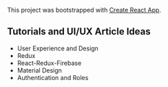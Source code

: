 This project was bootstrapped with [Create React App](https://github.com/facebook/create-react-app).


## Tutorials and UI/UX Article Ideas
- User Experience and Design
- Redux
- React-Redux-Firebase
- Material Design
- Authentication and Roles

